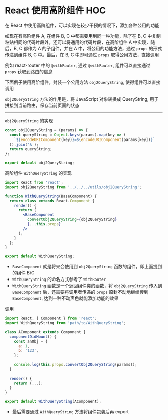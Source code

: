 # React 使用高阶组件 HOC

在 React 中使用高阶组件，可以实现在较少干预的情况下，添加各种公用的功能

如现在有高阶组件 A, 在组件 B, C 中都需要用到同一种功能，除了在 B, C 中复制粘贴相同的代码片段外，还可以将通用的代码片段，在高阶组件 A 中实现，随后，B, C 都作为 A 的子组件，并在 A 中，将公用的功能方法，通过 `props` 的形式传递到组件 B, C 中。最后，在 B, C 中即可通过 `props` 取得公用方法，直接调用

例如 react-router 中的 `@withRouter`, 通过 `@withRouter`, 组件可以直接通过 `props` 获取到路由的信息

下面例子使用高阶组件，封装一个公用方法 `obj2QueryString`, 使得组件可以直接调用

`obj2QueryString` 方法的作用是，将 JavaScript 对象转换成 QueryString, 用于拼接到当前路由，保存当前页面的状态

---

`obj2QueryString` 的实现

```js
const obj2QueryString = (params) => {
  const queryString = Object.keys(params).map(key => (
    `${encodeURIComponent(key)}=${encodeURIComponent(params[key])}`
  )).join('&');
  return queryString;
};

export default obj2QueryString;
```

高阶组件 `WithQueryString` 的实现

```jsx
import React from 'react';
import obj2QueryString from '../../../utils/obj2QueryString';

function WithQueryString(BaseComponent) {
  return class extends React.Component {
    render() {
      return (
        <BaseComponent
          convertObj2QueryString={obj2QueryString}
          {...this.props}
        />
      );
    }
  };
}

export default WithQueryString;

```

- `BaseComponent` 就是将来会使用到 `obj2QueryString` 函数的组件，即上面提到的组件 B/C
- `WithQueryString` 的命名方式参考了 `WithRouter`
- `WithQueryString` 函数是一个返回组件类的函数，将 `obj2QueryString` 传入到 `BaseComponent` 后，还需要将调用者传递的 `props` 原封不动地继续传到 `BaseComponent`, 达到一种不动声色就能添加功能的效果

调用

```jsx
import React, { Component } from 'react';
import WithQueryString from 'path/to/WithQueryString';

class AComponent extends Component {
  componentDidMount() {
    const anObj = {
      a: 1,
      b: '123',
    };
    
    console.log(this.props.convertObj2QueryString(params));
  }
  
  render() {
    return (...);
  }
}

export default WithQueryString(AComponent);
```

- 最后需要通过 `WithQueryString` 方法将组件包装后再 export

